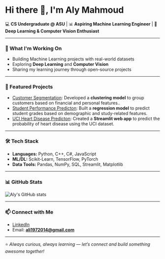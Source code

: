 # Hi there 👋, I'm Aly Mahmoud  

💻 **CS Undergraduate @ ASU** | 📊 **Aspiring Machine Learning Engineer** | 🤖 **Deep Learning & Computer Vision Enthusiast**

---

### 🔭 What I'm Working On
- Building Machine Learning projects with real-world datasets  
- Exploring **Deep Learning** and **Computer Vision**  
- Sharing my learning journey through open-source projects  

---

### 🚀 Featured Projects
- [Customer Segmentation](https://github.com/AlyModrik41/Customer-Segmentation): Developed a **clustering model** to group customers based on financial and personal features..
- [Student Performance Predicton](https://github.com/AlyModrik41/Student-Performance-Predictor): Built a **regression model** to predict student grades based on demographic and study-related features.  
- [UCI Heart Disease Predicton](https://github.com/AlyModrik41/UCI-Disease): Created a **Streamlit web app** to predict the probability of heart disease using the UCI dataset.

---

### 🛠️ Tech Stack
- **Languages:** Python, C++, C#, JavaScript  
- **ML/DL:** Scikit-Learn, TensorFlow, PyTorch  
- **Data Tools:** Pandas, NumPy, SQL, Streamlit, Matplotlib   

---

### 📊 GitHub Stats
![Aly's GitHub stats](https://github-readme-stats.vercel.app/api?username=AlyModrik41&show_icons=true&theme=tokyonight)

---

### 📫 Connect with Me
- [LinkedIn](https://www.linkedin.com/in/alyymahmoud/)  
- Email: **ali1972014@gmail.com**  

---
⭐️ *Always curious, always learning — let’s connect and build something awesome together!*
